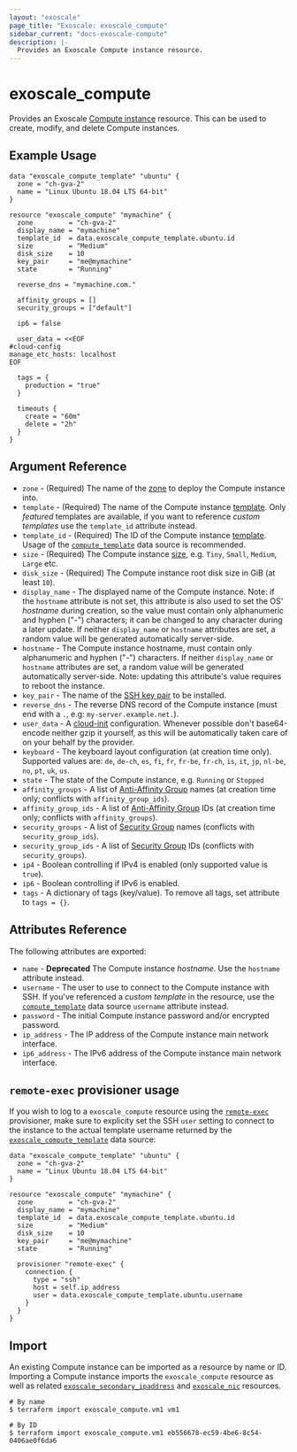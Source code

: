 ```yaml
---
layout: "exoscale"
page_title: "Exoscale: exoscale_compute"
sidebar_current: "docs-exoscale-compute"
description: |-
  Provides an Exoscale Compute instance resource.
---
```


# exoscale\_compute

Provides an Exoscale [Compute instance][compute] resource. This can be used to create, modify, and delete Compute instances.

[compute]: https://community.exoscale.com/documentation/compute/

## Example Usage

```hcl
data "exoscale_compute_template" "ubuntu" {
  zone = "ch-gva-2"
  name = "Linux Ubuntu 18.04 LTS 64-bit"
}

resource "exoscale_compute" "mymachine" {
  zone         = "ch-gva-2"
  display_name = "mymachine"
  template_id  = data.exoscale_compute_template.ubuntu.id
  size         = "Medium"
  disk_size    = 10
  key_pair     = "me@mymachine"
  state        = "Running"

  reverse_dns = "mymachine.com."

  affinity_groups = []
  security_groups = ["default"]

  ip6 = false

  user_data = <<EOF
#cloud-config
manage_etc_hosts: localhost
EOF

  tags = {
    production = "true"
  }

  timeouts {
    create = "60m"
    delete = "2h"
  }
}
```

## Argument Reference

* `zone` - (Required) The name of the [zone][zone] to deploy the Compute instance into.
* `template` - (Required) The name of the Compute instance [template][template]. Only *featured* templates are available, if you want to reference *custom templates* use the `template_id` attribute instead.
* `template_id` - (Required) The ID of the Compute instance [template][template]. Usage of the [`compute_template`][compute_template] data source is recommended.
* `size` - (Required) The Compute instance [size][size], e.g. `Tiny`, `Small`, `Medium`, `Large` etc.
* `disk_size` - (Required) The Compute instance root disk size in GiB (at least `10`).
* `display_name` - The displayed name of the Compute instance. Note: if the `hostname` attribute is not set, this attribute is also used to set the OS' *hostname* during creation, so the value must contain only alphanumeric and hyphen ("-") characters; it can be changed to any character during a later update. If neither `display_name` or `hostname` attributes are set, a random value will be generated automatically server-side.
* `hostname` - The Compute instance hostname, must contain only alphanumeric and hyphen ("-") characters. If neither `display_name` or `hostname` attributes are set, a random value will be generated automatically server-side. Note: updating this attribute's value requires to reboot the instance.
* `key_pair` - The name of the [SSH key pair][sshkeypair] to be installed.
* `reverse_dns` - The reverse DNS record of the Compute instance (must end with a `.`, e.g: `my-server.example.net.`).
* `user_data` - A [cloud-init][cloudinit] configuration. Whenever possible don't base64-encode neither gzip it yourself, as this will be automatically taken care of on your behalf by the provider.
* `keyboard` - The keyboard layout configuration (at creation time only). Supported values are: `de`, `de-ch`, `es`, `fi`, `fr`, `fr-be`, `fr-ch`, `is`, `it`, `jp`, `nl-be`, `no`, `pt`, `uk`, `us`.
* `state` - The state of the Compute instance, e.g. `Running` or `Stopped`
* `affinity_groups` - A list of [Anti-Affinity Group][aag] names (at creation time only; conflicts with `affinity_group_ids`).
* `affinity_group_ids` - A list of [Anti-Affinity Group][aag] IDs (at creation time only; conflicts with `affinity_groups`).
* `security_groups` - A list of [Security Group][sg] names (conflicts with `security_group_ids`).
* `security_group_ids` - A list of [Security Group][sg] IDs (conflicts with `security_groups`).
* `ip4` - Boolean controlling if IPv4 is enabled (only supported value is `true`).
* `ip6` - Boolean controlling if IPv6 is enabled.
* `tags` - A dictionary of tags (key/value). To remove all tags, set attribute to `tags = {}`.

[template]: https://www.exoscale.com/templates/
[zone]: https://www.exoscale.com/datacenters/
[size]: https://www.exoscale.com/pricing/#/compute/
[sshkeypair]: https://community.exoscale.com/documentation/compute/ssh-keypairs/
[cloudinit]: http://cloudinit.readthedocs.io/en/latest/
[aag]: affinity.html
[sg]: security_group.html
[compute_template]: ../d/compute_template.html

## Attributes Reference

The following attributes are exported:

* `name` - **Deprecated** The Compute instance *hostname*. Use the `hostname` attribute instead.
* `username` - The user to use to connect to the Compute instance with SSH. If you've referenced a *custom template* in the resource, use the [`compute_template`][compute_template] data source `username` attribute instead.
* `password` - The initial Compute instance password and/or encrypted password.
* `ip_address` - The IP address of the Compute instance main network interface.
* `ip6_address` - The IPv6 address of the Compute instance main network interface.

[compute_template]: ../d/compute_template.html

## `remote-exec` provisioner usage

If you wish to log to a `exoscale_compute` resource using the [`remote-exec`][rexec] provisioner, make sure to explicity set the SSH `user` setting to connect to the instance to the actual template username returned by the [`exoscale_compute_template`][compute_template] data source:

```hcl
data "exoscale_compute_template" "ubuntu" {
  zone = "ch-gva-2"
  name = "Linux Ubuntu 18.04 LTS 64-bit"
}

resource "exoscale_compute" "mymachine" {
  zone         = "ch-gva-2"
  display_name = "mymachine"
  template_id  = data.exoscale_compute_template.ubuntu.id
  size         = "Medium"
  disk_size    = 10
  key_pair     = "me@mymachine"
  state        = "Running"

  provisioner "remote-exec" {
    connection {
      type = "ssh"
      host = self.ip_address
      user = data.exoscale_compute_template.ubuntu.username
    }
  }
}
```

[rexec]: https://www.terraform.io/docs/provisioners/remote-exec.html
[compute_template]: ../d/compute_template.html

## Import

An existing Compute instance can be imported as a resource by name or ID. Importing a Compute instance imports the `exoscale_compute` resource as well as related [`exoscale_secondary_ipaddress`][secip] and [`exoscale_nic`][nic] resources.

[secip]: secondary_ipaddress.html
[nic]: nic.html

```console
# By name
$ terraform import exoscale_compute.vm1 vm1

# By ID
$ terraform import exoscale_compute.vm1 eb556678-ec59-4be6-8c54-0406ae0f6da6
```
